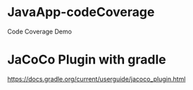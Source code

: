 # JavaApp-codeCoverage
Code Coverage Demo

# JaCoCo Plugin with gradle
https://docs.gradle.org/current/userguide/jacoco_plugin.html
